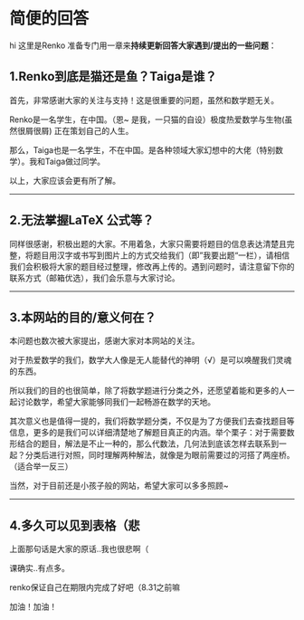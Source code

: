 # **简便的回答**

hi 这里是Renko 准备专门用一章来**持续更新回答大家遇到/提出的一些问题**：



## 1.Renko到底是猫还是鱼？Taiga是谁？

首先，非常感谢大家的关注与支持！这是很重要的问题，虽然和数学题无关。

Renko是一名学生，在中国。（恩~ 是我，一只猫的自设）极度热爱数学与生物(虽然很屑很屑) 正在策划自己的人生。

那么，Taiga也是一名学生，不在中国。是各种领域大家幻想中的大佬（特别数学）。我和Taiga做过同学。

以上，大家应该会更有所了解。

------



## 2.无法掌握LaTeX 公式等？

同样很感谢，积极出题的大家。不用着急，大家只需要将题目的信息表达清楚且完整，将题目用汉字或书写到图片上的方式交给我们（即”我要出题“一栏），请相信我们会积极将大家的题目经过整理，修改再上传的。遇到问题时，请注意留下你的联系方式（邮箱优选），我们会乐意与大家讨论。



------



## 3.本网站的目的/意义何在？

本问题也数次被大家提出，感谢大家对本网站的关注。

对于热爱数学的我们，数学大人像是无人能替代的神明（√）是可以唤醒我们灵魂的东西。

所以我们的目的也很简单，除了将数学题进行分类之外，还愿望着能和更多的人一起讨论数学，希望大家能够同我们一起畅游在数学的天地。

其次意义也是值得一提的，我们将数学题分类，不仅是为了方便我们去查找题目等信息，更多的是我们可以详细清楚地了解题目真正的内涵。举个栗子：对于需要数形结合的题目，解法是不止一种的，那么代数法，几何法到底该怎样去联系到一起？分类后进行对照，同时理解两种解法，就像是为眼前需要过的河搭了两座桥。（适合举一反三）

当然，对于目前还是小孩子般的网站，希望大家可以多多照顾~

------





## 4.多久可以见到表格（悲

上面那句话是大家的原话..我也很悲啊（

课确实..有点多。

renko保证自己在期限内完成了好吧（8.31之前嘛

加油！加油！